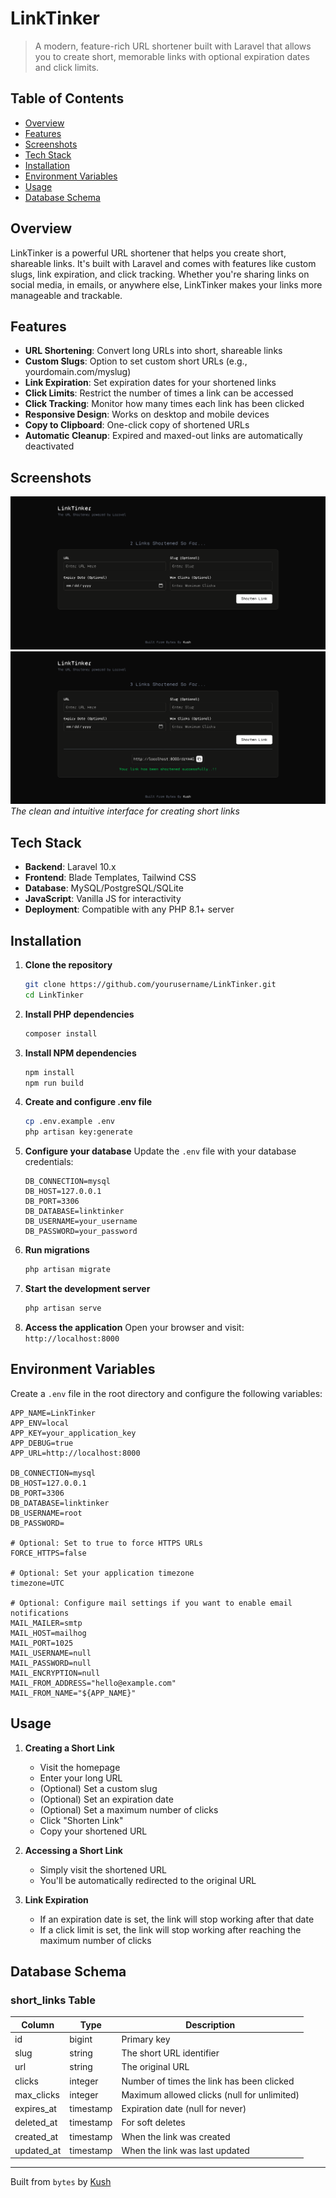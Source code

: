 # LinkTinker

> A modern, feature-rich URL shortener built with Laravel that allows you to create short, memorable links with optional expiration dates and click limits.

## Table of Contents

- [Overview](#overview)
- [Features](#features)
- [Screenshots](#screenshots)
- [Tech Stack](#tech-stack)
- [Installation](#installation)
- [Environment Variables](#environment-variables)
- [Usage](#usage)
- [Database Schema](#database-schema)

## Overview

LinkTinker is a powerful URL shortener that helps you create short, shareable links. It's built with Laravel and comes with features like custom slugs, link expiration, and click tracking. Whether you're sharing links on social media, in emails, or anywhere else, LinkTinker makes your links more manageable and trackable.

## Features

- **URL Shortening**: Convert long URLs into short, shareable links
- **Custom Slugs**: Option to set custom short URLs (e.g., yourdomain.com/myslug)
- **Link Expiration**: Set expiration dates for your shortened links
- **Click Limits**: Restrict the number of times a link can be accessed
- **Click Tracking**: Monitor how many times each link has been clicked
- **Responsive Design**: Works on desktop and mobile devices
- **Copy to Clipboard**: One-click copy of shortened URLs
- **Automatic Cleanup**: Expired and maxed-out links are automatically deactivated

## Screenshots

![LinkTinker Interface](./screenshots/home.png)
![LinkTinker Interface](./screenshots/home2.png)
*The clean and intuitive interface for creating short links*


## Tech Stack

- **Backend**: Laravel 10.x
- **Frontend**: Blade Templates, Tailwind CSS
- **Database**: MySQL/PostgreSQL/SQLite
- **JavaScript**: Vanilla JS for interactivity
- **Deployment**: Compatible with any PHP 8.1+ server

## Installation

1. **Clone the repository**
   ```bash
   git clone https://github.com/yourusername/LinkTinker.git
   cd LinkTinker
   ```

2. **Install PHP dependencies**
   ```bash
   composer install
   ```

3. **Install NPM dependencies**
   ```bash
   npm install
   npm run build
   ```

4. **Create and configure .env file**
   ```bash
   cp .env.example .env
   php artisan key:generate
   ```

5. **Configure your database**
   Update the `.env` file with your database credentials:
   ```
   DB_CONNECTION=mysql
   DB_HOST=127.0.0.1
   DB_PORT=3306
   DB_DATABASE=linktinker
   DB_USERNAME=your_username
   DB_PASSWORD=your_password
   ```

6. **Run migrations**
   ```bash
   php artisan migrate
   ```

7. **Start the development server**
   ```bash
   php artisan serve
   ```

8. **Access the application**
   Open your browser and visit: `http://localhost:8000`

## Environment Variables

Create a `.env` file in the root directory and configure the following variables:

```
APP_NAME=LinkTinker
APP_ENV=local
APP_KEY=your_application_key
APP_DEBUG=true
APP_URL=http://localhost:8000

DB_CONNECTION=mysql
DB_HOST=127.0.0.1
DB_PORT=3306
DB_DATABASE=linktinker
DB_USERNAME=root
DB_PASSWORD=

# Optional: Set to true to force HTTPS URLs
FORCE_HTTPS=false

# Optional: Set your application timezone
timezone=UTC

# Optional: Configure mail settings if you want to enable email notifications
MAIL_MAILER=smtp
MAIL_HOST=mailhog
MAIL_PORT=1025
MAIL_USERNAME=null
MAIL_PASSWORD=null
MAIL_ENCRYPTION=null
MAIL_FROM_ADDRESS="hello@example.com"
MAIL_FROM_NAME="${APP_NAME}"
```

## Usage

1. **Creating a Short Link**
   - Visit the homepage
   - Enter your long URL
   - (Optional) Set a custom slug
   - (Optional) Set an expiration date
   - (Optional) Set a maximum number of clicks
   - Click "Shorten Link"
   - Copy your shortened URL

2. **Accessing a Short Link**
   - Simply visit the shortened URL
   - You'll be automatically redirected to the original URL

3. **Link Expiration**
   - If an expiration date is set, the link will stop working after that date
   - If a click limit is set, the link will stop working after reaching the maximum number of clicks

## Database Schema

### short_links Table

| Column | Type | Description |
|--------|------|-------------|
| id | bigint | Primary key |
| slug | string | The short URL identifier |
| url | string | The original URL |
| clicks | integer | Number of times the link has been clicked |
| max_clicks | integer | Maximum allowed clicks (null for unlimited) |
| expires_at | timestamp | Expiration date (null for never) |
| deleted_at | timestamp | For soft deletes |
| created_at | timestamp | When the link was created |
| updated_at | timestamp | When the link was last updated |

---

Built from `bytes` by [Kush](https://github.com/Kush-4826)
